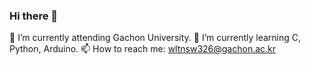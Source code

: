 ### Hi there 👋

🔭 I’m currently attending Gachon University.
🌱 I’m currently learning C, Python, Arduino.
📫 How to reach me: wltnsw326@gachon.ac.kr
<!--
**wltnid326/wltnid326** is a ✨ _special_ ✨ repository because its `README.md` (this file) appears on your GitHub profile.

Here are some ideas to get you started:

- 🔭 I’m currently working on ...
- 🌱 I’m currently learning ...
- 👯 I’m looking to collaborate on ...
- 🤔 I’m looking for help with ...
- 💬 Ask me about ...
- 📫 How to reach me: ...
- 😄 Pronouns: ...
- ⚡ Fun fact: ...
-->
